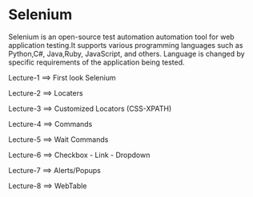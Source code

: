 # Selenium
Selenium is an open-source test automation automation tool for web application testing.It supports various programming languages such as Python,C#, Java,Ruby, JavaScript, and others.
Language is changed by specific requirements of the application being tested.



Lecture-1 ==> First look Selenium

Lecture-2 ==> Locaters

Lecture-3 ==> Customized Locators (CSS-XPATH)

Lecture-4 ==> Commands

Lecture-5 ==> Wait Commands

Lecture-6 ==> Checkbox - Link - Dropdown

Lecture-7 ==> Alerts/Popups

Lecture-8 ==> WebTable
